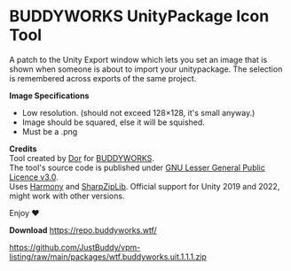 # BUDDYWORKS UnityPackage Icon Tool

A patch to the Unity Export window which lets you set an image that is shown when someone is about to import your unitypackage. The selection is remembered across exports of the same project.

**Image Specifications**
- Low resolution. (should not exceed 128×128, it's small anyway.)
- Image should be squared, else it will be squished.
- Must be a .png

**Credits**  
Tool created by [Dor](https://store.dor.dev) for [BUDDYWORKS](https://buddyworks.wtf).  
The tool's source code is published under [GNU Lesser General Public Licence v3.0](https://github.com/JustBuddy/unitypackage-icon-tool/blob/main/LICENSE).  
Uses [Harmony](https://github.com/pardeike/Harmony) and [SharpZipLib](https://github.com/icsharpcode/SharpZipLib).
Official support for Unity 2019 and 2022, might work with other versions.  

Enjoy ❤️

**Download**
https://repo.buddyworks.wtf/

https://github.com/JustBuddy/vpm-listing/raw/main/packages/wtf.buddyworks.uit.1.1.1.zip
